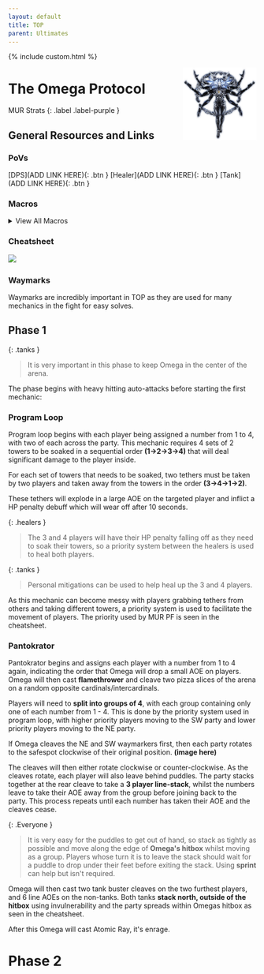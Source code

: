 ```yaml
---
layout: default
title: TOP
parent: Ultimates
---
```


{% include custom.html %}

<img src="./assets/images/alphaomega.webp" alt="Bahamut" width="150" style="float: right">

# The Omega Protocol

MUR Strats 
{: .label .label-purple }

## General Resources and Links

### PoVs

[DPS](ADD LINK HERE){: .btn }
[Healer](ADD LINK HERE){: .btn }
[Tank](ADD LINK HERE){: .btn }

### Macros

<details markdown=1>
<summary>View All Macros</summary>

**Macro 1**
```
Add Macro Here
```

**Macro 2**
```
Add Macro Here
```

</details>

### Cheatsheet

[![](https://media.discordapp.net/attachments/1068375437346091069/1102446800243273790/OCE_TOP_Cheat_Sheet_Alt.jpg)](https://media.discordapp.net/attachments/1068375437346091069/1102446800243273790/OCE_TOP_Cheat_Sheet_Alt.jpg)

### Waymarks
Waymarks are incredibly important in TOP as they are used for many mechanics in the fight for easy solves.

## Phase 1

{: .tanks }
> It is very important in this phase to keep Omega in the center of the arena.

The phase begins with heavy hitting auto-attacks before starting the first mechanic:

### Program Loop

Program loop begins with each player being assigned a number from 1 to 4, with two of each across the party. This mechanic requires 4 sets of 2 towers to be soaked in a sequential order **(1->2->3->4)** that will deal significant damage to the player inside. 

For each set of towers that needs to be soaked, two tethers must be taken by two players and taken away from the towers in the order **(3->4->1->2)**.

These tethers will explode in a large AOE on the targeted player and inflict a HP penalty debuff which will wear off after 10 seconds. 

{: .healers }
> The 3 and 4 players will have their HP penalty falling off as they need to soak their towers, so a priority system between the healers is used to heal both players.

{: .tanks }
> Personal mitigations can be used to help heal up the 3 and 4 players.

As this mechanic can become messy with players grabbing tethers from others and taking different towers, a priority system is used to facilitate the movement of players. The priority used by MUR PF is seen in the cheatsheet.

### Pantokrator

Pantokrator begins and assigns each player with a number from 1 to 4 again, indicating the order that Omega will drop a small AOE on players. Omega will then cast **flamethrower** and cleave two pizza slices of the arena on a random opposite cardinals/intercardinals. 

Players will need to **split into groups of 4**, with each group containing only one of each number from 1 - 4. This is done by the priority system used in program loop, with higher priority players moving to the SW party and lower priority players moving to the NE party. 

If Omega cleaves the NE and SW waymarkers first, then each party rotates to the safespot clockwise of their original position. **(image here)**

The cleaves will then either rotate clockwise or counter-clockwise. As the cleaves rotate, each player will also leave behind puddles. The party stacks together at the rear cleave to take a **3 player line-stack**, whilst the numbers leave to take their AOE away from the group before joining back to the party. This process repeats until each number has taken their AOE and the cleaves cease.

{: .Everyone }
> It is very easy for the puddles to get out of hand, so stack as tightly as possible and move along the edge of **Omega's hitbox** whilst moving as a group. 
> Players whose turn it is to leave the stack should wait for a puddle to drop under their feet before exiting the stack. Using **sprint** can help but isn't required.

Omega will then cast two tank buster cleaves on the two furthest players, and 6 line AOEs on the non-tanks. Both tanks **stack north, outside of the hitbox** using invulnerability and the party spreads within Omegas hitbox as seen in the cheatsheet.

After this Omega will cast Atomic Ray, it's enrage.

# Phase 2







